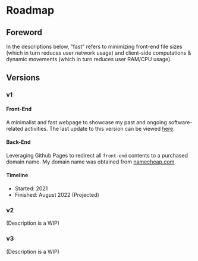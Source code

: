 # Roadmap

## Foreword
In the descriptions below, "fast" refers to minimizing front-end file sizes (which in turn reduces user network usage) and client-side computations & dynamic movements (which in turn reduces user RAM/CPU usage).

## Versions

### v1
#### Front-End
A minimalist and fast webpage to showcase my past and ongoing software-related activities. The last update to this version can be viewed [here](javier-solis.me).
#### Back-End
Leveraging Github Pages to redirect all `front-end` contents to a purchased domain name. My domain name was obtained from [namecheap.com](namecheap.com).
#### Timeline
* Started: 2021
* Finished: August 2022 (Projected)

### v2
(Description is a WIP)

### v3
(Description is a WIP)
